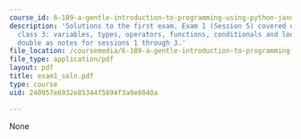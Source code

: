 ```yaml
---
course_id: 6-189-a-gentle-introduction-to-programming-using-python-january-iap-2008
description: 'Solutions to the first exam. Exam 1 (Session 5) covered everything through
  class 3: variables, types, operators, functions, conditionals and loops. The solutions
  double as notes for sessions 1 through 3.'
file_location: /coursemedia/6-189-a-gentle-introduction-to-programming-using-python-january-iap-2008/240957e6932e85344f5894f3a9e8040a_exam1_soln.pdf
file_type: application/pdf
layout: pdf
title: exam1_soln.pdf
type: course
uid: 240957e6932e85344f5894f3a9e8040a

---
```

None